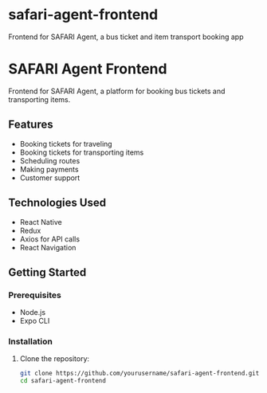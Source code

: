 # safari-agent-frontend
Frontend for SAFARI Agent, a bus ticket and item transport booking app

# SAFARI Agent Frontend

Frontend for SAFARI Agent, a platform for booking bus tickets and transporting items.

## Features

- Booking tickets for traveling
- Booking tickets for transporting items
- Scheduling routes
- Making payments
- Customer support

## Technologies Used

- React Native
- Redux
- Axios for API calls
- React Navigation

## Getting Started

### Prerequisites

- Node.js
- Expo CLI

### Installation

1. Clone the repository:
   ```bash
   git clone https://github.com/yourusername/safari-agent-frontend.git
   cd safari-agent-frontend
